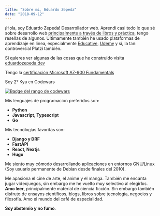 ```yaml
---
title: "Sobre mi, Eduardo Zepeda"
date: "2018-09-12"
---
```


¡Hola, soy Eduardo Zepeda! Desarrollador web. Aprendí casi todo lo que sé sobre desarrollo web [principalmente a través de libros y práctica,](/pages/libros-que-he-leido-y-resenas/) tengo reseñas de algunos. Últimamente también he usado plataformas de aprendizaje en linea, especialmente [Educative](https://educative.io), [Udemy](https://www.udemy.com/) y sí, la tan controversial Platzi también.


Si quieres ver algunas de las cosas que he construido visita [eduardozepeda.dev](https://eduardozepeda.dev/#portfolio)

Tengo la [certificación Microsoft AZ-900 Fundamentals](https://www.credly.com/badges/17608a52-2cb7-4268-a907-613459559911/public_url)

Soy 2° Kyu en Codewars

[![Badge del rango de codewars](https://www.codewars.com/users/EduardoZepeda/badges/small)](https://www.codewars.com/users/EduardoZepeda)

Mis lenguajes de programación preferidos son:

- **Python**
- **Javascript**, **Typescript**
- **Go**

Mis tecnologías favoritas son:

- **Django y DRF**
- **FastAPI**
- **React, Nextjs**
- **Hugo**

Me siento muy cómodo desarrollando aplicaciones en entornos GNU/Linux (Soy usuario permanente de Debian desde finales del 2010).

Me apasiona el cine de arte, el anime y el manga. También me encanta jugar videojuegos, sin embargo me he vuelto muy selectivo al elegirlos. **Amo leer**, principalmente material de ciencia ficción. Sin embargo también disfruto de ensayos científicos, blogs, libros sobre tecnología, negocios y filosofía. Amo el mundo del café de especialidad.
  
**Soy abstemio y no fumo**.
